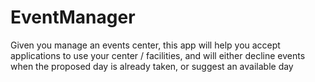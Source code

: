 # EventManager
Given you manage an events center, this app will help you accept applications to use your center / facilities, and will either decline events when the proposed day is already taken, or suggest an available day
